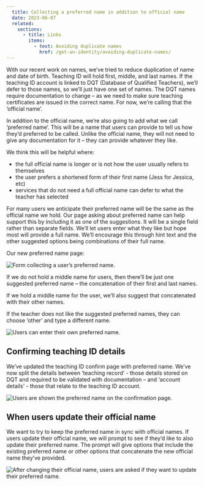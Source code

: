 ```yaml
---
  title: Collecting a preferred name in addition to official name 
  date: 2023-06-07
  related:
    sections:
      - title: Links
        items:
          - text: Avoiding duplicate names
            href: /get-an-identity/avoiding-duplicate-names/
---
```


With our recent work on names, we’ve tried to reduce duplication of name and date of birth. Teaching ID will hold first, middle, and last names. If the teaching ID account is linked to DQT (Database of Qualified Teachers), we’ll defer to those names, so we’ll just have one set of names. The DQT names require documentation to change – as we need to make sure teaching certificates are issued in the correct name. For now, we’re calling that the ‘official name’.

In addition to the official name, we’re also going to add what we call ‘preferred name’. This will be a name that users can provide to tell us how they’d preferred to be called. Unlike the official name, they will not need to give any documentation for it – they can provide whatever they like.

We think this will be helpful where:

* the full official name is longer or is not how the user usually refers to themselves
* the user prefers a shortened form of their first name (Jess for Jessica, etc)
* services that do not need a full official name can defer to what the teacher has selected

For many users we anticipate their preferred name will be the same as the official name we hold. Our page asking about preferred name can help support this by including it as one of the suggestions. It will be a single field rather than separate fields. We’ll let users enter what they like but hope most will provide a full name. We’ll encourage this through hint text and the other suggested options being combinations of their full name.

Our new preferred name page:

![Form collecting a user’s preferred name.](1-Preferred-name.png)

If we do not hold a middle name for users, then there’ll be just one suggested preferred name – the concatenation of their first and last names.

If we hold a middle name for the user, we’ll also suggest that concatenated with their other names.

If the teacher does not like the suggested preferred names, they can choose ‘other’ and type a different name.

![Users can enter their own preferred name.](2-Other-preferred-name.png)

## Confirming teaching ID details

We’ve updated the teaching ID confirm page with preferred name. We’ve now split the details between ‘teaching record’ - those details stored on DQT and required to be validated with documentation – and ‘account details’ - those that relate to the teaching ID account.

![Users are shown the preferred name on the confirmation page.](3-Confirm-your-details.png)

## When users update their official name

We want to try to keep the preferred name in sync with official names. If users update their official name, we will prompt to see if they’d like to also update their preferred name. The prompt will give options that include the existing preferred name or other options that concatenate the new official name they’ve provided.

![After changing their official name, users are asked if they want to update their preferred name.](4-Update-preferred-name.png)

